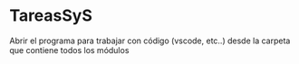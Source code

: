 # TareasSyS
Abrir el programa para trabajar con código (vscode, etc..) desde la carpeta que contiene todos los módulos
